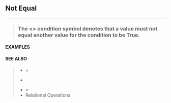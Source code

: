 ## Not Equal
---
<blockquote>

### The <> condition symbol denotes that a value must not equal another value for the condition to be True.

</blockquote>

#### EXAMPLES

<blockquote>


</blockquote>

#### SEE ALSO

<blockquote>

* =
* >
* <
* Relational Operations

</blockquote>
